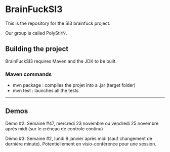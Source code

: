 # BrainFuckSI3

This is the repository for the SI3 brainfuck project.

Our group is called PolyStirN.

## Building the project

BrainFuckSI3 requires Maven and the JDK to be built.

### Maven commands

- mvn package : compiles the projet into a .jar (target folder)
- mvn test : launches all the tests

---

## Demos

Démo #2:
Semaine #47, mercredi 23 novembre ou vendredi 25 novembre après midi (sur le créneau de controle continu)

Démo #3:
Semaine #2, lundi 9 janvier après midi (sauf changement de dernière minute). Potentiellement en visio-conférence pour une session.
